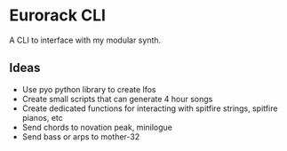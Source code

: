 # Eurorack CLI

A CLI to interface with my modular synth.

## Ideas
 - Use pyo python library to create lfos
 - Create small scripts that can generate 4 hour songs
 - Create dedicated functions for interacting with spitfire strings, spitfire pianos, etc
 - Send chords to novation peak, minilogue
 - Send bass or arps to mother-32
